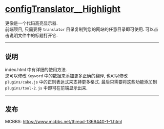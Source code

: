 # [configTranslator__Highlight](https://ipacel.cc/Array/translator/)
更像是一个代码高亮显示器.  
前端项目, 只需要将 `translator` 目录复制到您的网站的任意目录即可使用. 可以点击说明文件中的标题打开它.  

---

## 说明
index.html 中有详细的使用方法.  
您可以修改 `Keyword` 中的数据来添加更多正确的翻译, 也可以修改 `plugins/cake.js` 中的正则表达式来支持更多格式. 最后只需要将这些功能添加到 `plugins/tool-2.js` 中即可在前端显示出来.  

---

## 发布
MCBBS: https://www.mcbbs.net/thread-1369440-1-1.html

